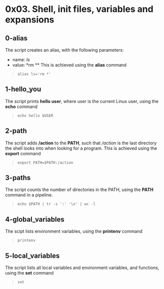# 0x03. Shell, init files, variables and expansions

## 0-alias
The script creates an alias, with the following parameters:
- name: *ls*
- value: *rm **
This is achieved using the **alias** command

> `alias ls='rm *'`

## 1-hello_you 
The script prints **hello user**, where user is the current Linux user, using the **echo** command

> `echo hello $USER`

## 2-path
The script adds **/action** to the **PATH**, such that */action* is the last directory the shell looks into when looking for a program. This is achieved using the **export** command

> `export PATH=$PATH:/action`

## 3-paths
The script counts the number of directories in the PATH, using the **PATH** command in a pipeline.

> `echo $PATH | tr -s ':' '\n' | wc -l`

## 4-global_variables
The scipt lists environment variables, using the **printenv** command

> `printenv`

## 5-local_variables
The script lists all local variables and environment variables, and functions, using the **set** command

> `set`
